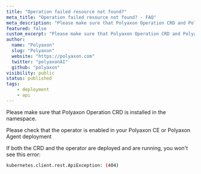```yaml
---
title: "Operation failed resource not found?"
meta_title: "Operation failed resource not found? - FAQ"
meta_description: "Please make sure that Polyaxon Operation CRD and Polyaxon Operator are installed in the namespace."
featured: false
custom_excerpt: "Please make sure that Polyaxon Operation CRD and Polyaxon Operator are installed in the namespace."
author:
  name: "Polyaxon"
  slug: "Polyaxon"
  website: "https://polyaxon.com"
  twitter: "polyaxonAI"
  github: "polyaxon"
visibility: public
status: published
tags:
    - deployment
    - api
---
```


Please make sure that Polyaxon Operation CRD is installed in the namespace.

Please check that the operator is enabled in your Polyaxon CE or Polyaxon Agent deployment

If both the CRD and the operator are deployed and are running, you won't see this error:

```bash
kubernetes.client.rest.ApiException: (404)
```
